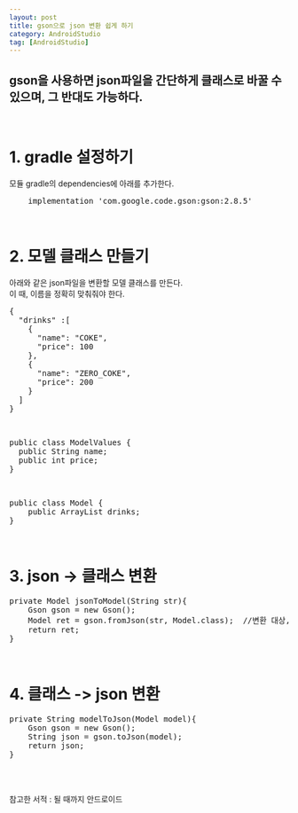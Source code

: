 ```yaml
---
layout: post
title: gson으로 json 변환 쉽게 하기
category: AndroidStudio
tag: [AndroidStudio]
---
```


## gson을 사용하면 json파일을 간단하게 클래스로 바꿀 수 있으며, 그 반대도 가능하다.
<br>

# 1. gradle 설정하기

모듈 gradle의 dependencies에 아래를 추가한다.<br>
<pre class="prettyprint">
    implementation 'com.google.code.gson:gson:2.8.5'
</pre>
<br>

# 2. 모델 클래스 만들기

아래와 같은 json파일을 변환할 모델 클래스를 만든다.<br>
이 때, 이름을 정확히 맞춰줘야 한다.<br>

<pre class="prettyprint">
{
  "drinks" :[
    {
      "name": "COKE",
      "price": 100
    },
    {
      "name": "ZERO_COKE",
      "price": 200
    }
  ]
}
</pre>
<br>

<pre class="prettyprint">
public class ModelValues {
  public String name;
  public int price;
}
</pre>
<br>

<pre class="prettyprint">
public class Model {
    public ArrayList<ModelValues> drinks;
}</pre>
<br>

# 3. json -> 클래스 변환

<pre class="prettyprint">
private Model jsonToModel(String str){
    Gson gson = new Gson();
    Model ret = gson.fromJson(str, Model.class);  //변환 대상, 목표 타입
    return ret;
}
</pre>
<br>

# 4. 클래스 -> json 변환

<pre class="prettyprint">
private String modelToJson(Model model){
    Gson gson = new Gson();
    String json = gson.toJson(model);
    return json;
}
</pre>
<br>
<br>

참고한 서적 : 될 때까지 안드로이드